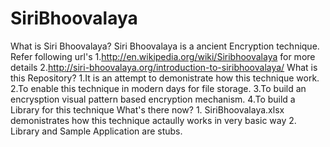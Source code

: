 # SiriBhoovalaya
What is Siri Bhoovalaya?
	Siri Bhoovalaya is a ancient Encryption technique.
	Refer following url's
		1.http://en.wikipedia.org/wiki/Siribhoovalaya for more details
		2.http://siri-bhoovalaya.org/introduction-to-siribhoovalaya/
What is this Repository?
	1.It is an attempt to demonistrate how this technique work.
	2.To enable this technique in modern days for file storage.
	3.To build an encrysption visual pattern based encryption mechanism.
	4.To build a Library for this technique
What's there now?
	1. SiriBhoovalaya.xlsx demonistrates how this technique actaully works in very basic way
	2. Library and Sample Application are stubs.
